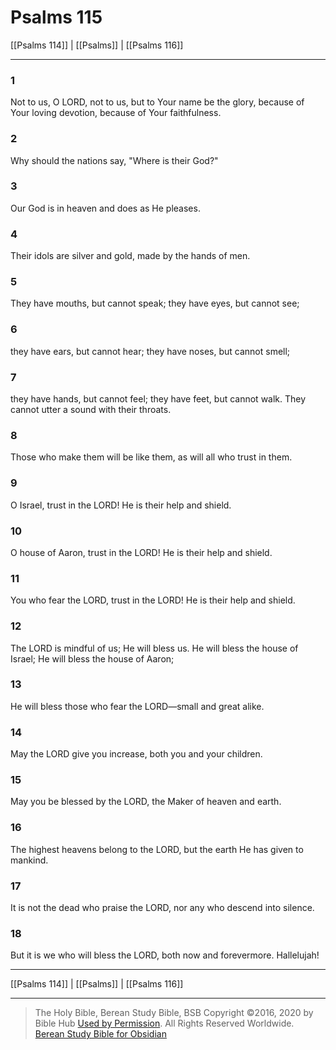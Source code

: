 # Psalms 115

[[Psalms 114]] | [[Psalms]] | [[Psalms 116]]

---

### 1
Not to us, O LORD, not to us, but to Your name be the glory, because of Your loving devotion, because of Your faithfulness.

### 2
Why should the nations say, "Where is their God?"

### 3
Our God is in heaven and does as He pleases.

### 4
Their idols are silver and gold, made by the hands of men.

### 5
They have mouths, but cannot speak; they have eyes, but cannot see;

### 6
they have ears, but cannot hear; they have noses, but cannot smell;

### 7
they have hands, but cannot feel; they have feet, but cannot walk. They cannot utter a sound with their throats.

### 8
Those who make them will be like them, as will all who trust in them.

### 9
O Israel, trust in the LORD! He is their help and shield.

### 10
O house of Aaron, trust in the LORD! He is their help and shield.

### 11
You who fear the LORD, trust in the LORD! He is their help and shield.

### 12
The LORD is mindful of us; He will bless us. He will bless the house of Israel; He will bless the house of Aaron;

### 13
He will bless those who fear the LORD—small and great alike.

### 14
May the LORD give you increase, both you and your children.

### 15
May you be blessed by the LORD, the Maker of heaven and earth.

### 16
The highest heavens belong to the LORD, but the earth He has given to mankind.

### 17
It is not the dead who praise the LORD, nor any who descend into silence.

### 18
But it is we who will bless the LORD, both now and forevermore. Hallelujah!

---

[[Psalms 114]] | [[Psalms]] | [[Psalms 116]]

---

> The Holy Bible, Berean Study Bible, BSB
> Copyright &copy;2016, 2020 by Bible Hub
> [Used by Permission](https://berean.bible/terms.htm). All Rights Reserved Worldwide.
> [Berean Study Bible for Obsidian](https://github.com/gapmiss/berean-study-bible-for-obsidian)</small>

